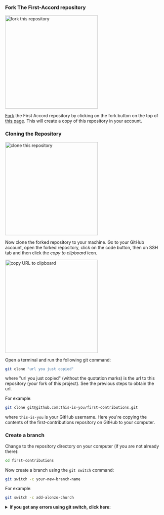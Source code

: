 
### Fork The First-Accord repository
<img  width="300" src="https://firstcontributions.github.io/assets/Readme/fork.png" alt="fork this repository" />

[Fork](https://github.com/STICKnoLOGIC/First-Accord/fork) the First Accord repository by clicking on the fork button on the top of [this page](https://github.com/STICKnoLOGIC/First-Accord/).
This will create a copy of this repository in your account.
<br>
### Cloning the Repository

<img  width="300" src="https://firstcontributions.github.io/assets/Readme/clone.png" alt="clone this repository" />

Now clone the forked repository to your machine. Go to your GitHub account, open the forked repository, click on the code button, then on SSH tab and then click the _copy to clipboard_ icon.

<img  width="300" src="https://firstcontributions.github.io/assets/Readme/copy-to-clipboard.png" alt="copy URL to clipboard" />

Open a terminal and run the following git command:

```bash
git clone "url you just copied"
```

where "url you just copied" (without the quotation marks) is the url to this repository (your fork of this project). See the previous steps to obtain the url.


For example:

```bash
git clone git@github.com:this-is-you/first-contributions.git
```

where `this-is-you` is your GitHub username. Here you're copying the contents of the first-contributions repository on GitHub to your computer.

### Create a branch

Change to the repository directory on your computer (if you are not already there):

```bash
cd first-contributions
```

Now create a branch using the `git switch` command:

```bash
git switch -c your-new-branch-name
```

For example:

```bash
git switch -c add-alonzo-church
```

<details>
<summary> <strong>If you get any errors using git switch, click here:</strong> </summary>

If the error message "Git: `switch` is not a git command. See `git –help`" appears, it's likely because you're using an older version of git.

In this case, try to use `git checkout` instead:

```bash
git checkout -b your-new-branch-name
```

</details>


<!-- TODO create guide using CLI -->